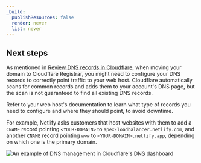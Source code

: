```yaml
---
_build:
  publishResources: false
  render: never
  list: never
---
```


## Next steps

As mentioned in [Review DNS records in Cloudflare](/dns/zone-setups/full-setup/setup/#review-dns-records), when moving your domain to Cloudflare Registrar, you might need to configure your DNS records to correctly point traffic to your web host. Cloudflare automatically scans for common records and adds them to your account's DNS page, but the scan is not guaranteed to find all existing DNS records.

Refer to your web host's documentation to learn what type of records you need to configure and where they should point, to avoid downtime.

For example, Netlify asks customers that host websites with them to add a `CNAME` record pointing `<YOUR-DOMAIN>` to `apex-loadbalancer.netlify.com`, and another `CNAME` record pointing `www` to `<YOUR-DOMAIN>.netlify.app`, depending on which one is the primary domain.

![An example of DNS management in Cloudflare's DNS dashboard](/registrar/static/dns-management.png)